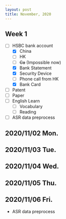 ```yaml
---
layout: post
title: November, 2020
---
```


## Week 1

* [ ] HSBC bank account
    - [x] China
    - [ ] HK
    - [ ] ~~Ca~~ (Impossible now)
    - [x] Bank Statement
    - [x] Security Device
    - [ ] Phone call from HK
    - [x] Bank Card
* [ ] Patent
* [ ] Paper
* [ ] English Learn
    - [ ] Vocabulary
    - [ ] Reading
* [ ]  ASR data preprocess

## 2020/11/02 Mon.

## 2020/11/03 Tue.

## 2020/11/04 Wed.

## 2020/11/05 Thu.

## 2020/11/06 Fri.

* ASR data preprocess